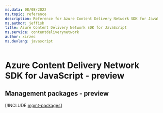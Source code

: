 ```yaml
---
ms.data: 08/08/2022
ms.topic: reference
description: Reference for Azure Content Delivery Network SDK for JavaScript
ms.author: jeffish
title: Azure Content Delivery Network SDK for JavaScript
ms.service: contentdeliverynetwork
author: xirzec
ms.devlang: javascript
---
```

# Azure Content Delivery Network SDK for JavaScript - preview

## Management packages - preview
[!INCLUDE [mgmt-packages](content-delivery-network-mgmt-index.md)]